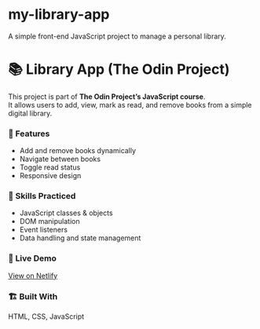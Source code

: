 # my-library-app
A simple front-end JavaScript project to manage a personal library.
# 📚 Library App (The Odin Project)

This project is part of **The Odin Project’s JavaScript course**.  
It allows users to add, view, mark as read, and remove books from a simple digital library.

### 🚀 Features
- Add and remove books dynamically
- Navigate between books
- Toggle read status
- Responsive design

### 🧠 Skills Practiced
- JavaScript classes & objects
- DOM manipulation
- Event listeners
- Data handling and state management

### 🔗 Live Demo
[View on Netlify](https://library-prod.netlify.app/)

### 🏗️ Built With
HTML, CSS, JavaScript

